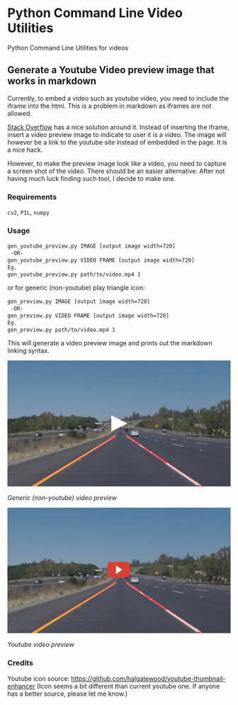 # Python Command Line Video Utilities

Python Command Line Utilities for videos

## Generate a Youtube Video preview image that works in markdown

Currently, to embed a video such as youtube video, you need to include the iframe into the html. This is a problem in markdown as iframes are not allowed.

[Stack Overflow](https://stackoverflow.com/questions/11804820/embed-a-youtube-video) has a nice solution around it. Instead of inserting the iframe, insert a video preview image to indicate to user it is a video. The image will however be a link to the youtube site instead of embedded in the page. It is a nice hack. 

However, to make the preview image look like a video, you need to capture a screen shot of the video. There should be an easier alternative. After not having much luck finding such tool, I decide to make one.

### Requirements
`cv2`, `PIL`, `numpy`

### Usage
``` 
gen_youtube_preview.py IMAGE [output image width=720]
 -OR-
gen_youtube_preview.py VIDEO FRAME [output image width=720]
Eg.
gen_youtube_preview.py path/to/video.mp4 1
```

or for generic (non-youtube) play triangle icon:

``` 
gen_preview.py IMAGE [output image width=720]
 -OR-
gen_preview.py VIDEO FRAME [output image width=720]
Eg.
gen_preview.py path/to/video.mp4 1
```

This will generate a video preview image and prints out the markdown linking syntax.

![](assets/out-yellow-preview720.jpg "Embedded Video Preview Image")

*Generic (non-youtube) video preview*

![](assets/out-yellow-preview720.png "Embedded Video Preview Image")

*Youtube video preview*

### Credits
Youtube icon source: https://github.com/halgatewood/youtube-thumbnail-enhancer
(Icon seems a bit different than current youtube one. If anyone has a better source, please let me know.)